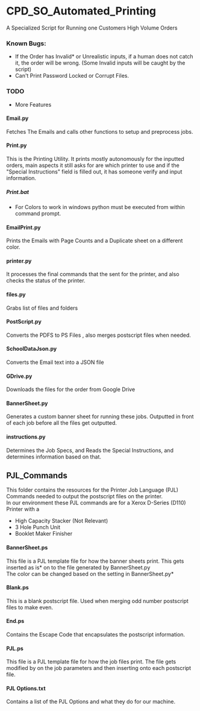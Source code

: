 # CPD_SO_Automated_Printing

A Specialized Script for Running one Customers High Volume Orders

### Known Bugs:
* If the Order has Invalid* or Unrealistic inputs, if a human does not catch it, the order will be wrong. (Some Invalid inputs will be caught by the script)
* Can't Print Password Locked or Corrupt Files.

### TODO

* More Features


#### Email.py 
Fetches The Emails and calls other functions to setup and preprocess jobs.
#### Print.py 
This is the Printing Utility. It prints mostly autonomously for the inputted orders, main aspects it still asks for are which printer to use and if the "Special Instructions" field is filled out, it has someone verify and input information.
##### Print.bat
* For Colors to work in windows python must be executed from within command prompt.
#### EmailPrint.py  
Prints the Emails with Page Counts and a Duplicate sheet on a different color.
#### printer.py
It processes the final commands that the sent for the printer, and also checks the status of the printer.
#### files.py 
Grabs list of files and folders
#### PostScript.py 
Converts the PDFS to PS Files , also merges postscript files when needed.
#### SchoolDataJson.py
Converts the Email text into a JSON file
#### GDrive.py  
Downloads the files for the order from Google Drive
#### BannerSheet.py  
Generates a custom banner sheet for running these jobs. Outputted in front of each job before all the files get outputted.  
#### instructions.py
Determines the Job Specs, and Reads the Special Instructions, and determines information based on that.

## PJL_Commands 
This folder contains the resources for the Printer Job Language (PJL) Commands needed to output the postscript files on the printer.  
In our environment these PJL commands are for a Xerox D-Series (D110) Printer with a 
* High Capacity Stacker (Not Relevant)
* 3 Hole Punch Unit
* Booklet Maker Finisher	

#### BannerSheet.ps
This file is a PJL template file for how the banner sheets print. This gets inserted as is* on to the file generated by BannerSheet.py  
The color can be changed based on the setting in BannerSheet.py*  
#### Blank.ps
This is a blank postscript file. Used when merging odd number postscript files to make even.  
#### End.ps
Contains the Escape Code that encapsulates the postscript information.  
#### PJL.ps
This file is a PJL template file for how the job files print. The file gets modified by on the job parameters and then inserting onto each postscript file.  
#### PJL Options.txt
Contains a list of the PJL Options and what they do for our machine.
